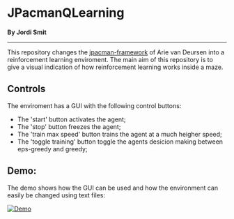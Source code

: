 **JPacmanQLearning**
==========

**By Jordi Smit**

----------
This repository changes the [ jpacman-framework](https://github.com/SERG-Delft/jpacman-framework) of Arie van Deursen into a reinforcement learning enviroment. The main aim of this repository is to give a visual indication of how reinforcement learning works inside a maze.

## Controls
The enviroment has a GUI with the following control buttons:

 - The 'start' button activates the agent;
 - The 'stop' button freezes the agent;
 - The 'train max speed' button trains the agent at a much heigher speed;
 - The 'toggle training' button toggle the agents desicion making between eps-greedy and greedy;

## Demo:
The demo shows how the GUI can be used and how the environment can easily be changed using text files:

[![Demo](https://lh3.googleusercontent.com/-QfiodhO3348/WdYIyiiTR_I/AAAAAAAAB7s/39aXy6HwlFAua29wvQu2i2jAwds0hO5MgCLcBGAs/s0/JPacman+environment+preview.png "JPacman environment preview.png")](https://www.youtube.com/watch?v=BUqAd0yrL7Y&feature=youtu.be)
